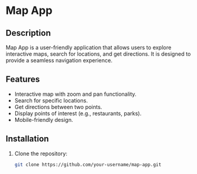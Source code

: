 # Map App

## Description
Map App is a user-friendly application that allows users to explore interactive maps, search for locations, and get directions. It is designed to provide a seamless navigation experience.

## Features
- Interactive map with zoom and pan functionality.
- Search for specific locations.
- Get directions between two points.
- Display points of interest (e.g., restaurants, parks).
- Mobile-friendly design.

## Installation
1. Clone the repository:
   ```bash
   git clone https://github.com/your-username/map-app.git